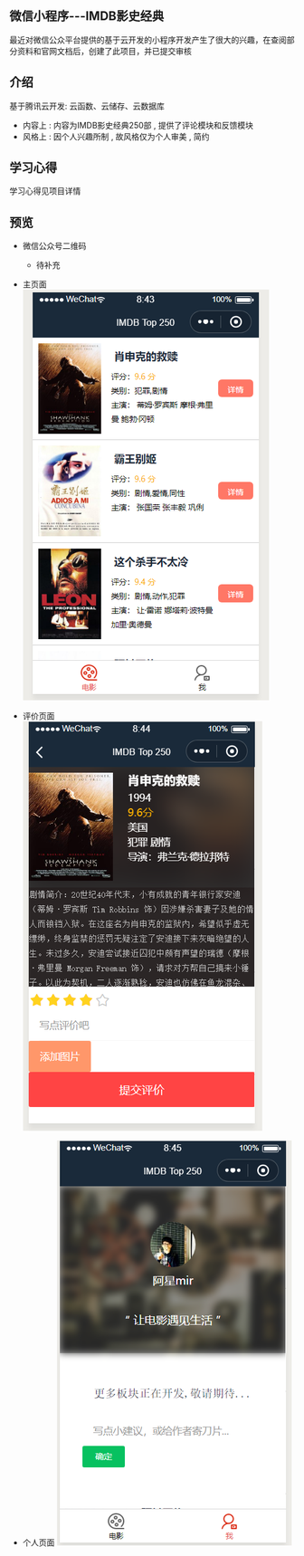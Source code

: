 ## 微信小程序---IMDB影史经典

最近对微信公众平台提供的基于云开发的小程序开发产生了很大的兴趣，在查阅部分资料和官网文档后，创建了此项目，并已提交审核

## 介绍

基于腾讯云开发: 云函数、云储存、云数据库

- 内容上 :  内容为IMDB影史经典250部 , 提供了评论模块和反馈模块
- 风格上 : 因个人兴趣所制 , 故风格仅为个人审美 , 简约

## 学习心得

学习心得见项目详情

## 预览
- 微信公众号二维码
  - 待补充 	

- 主页面
   ![](moviedemo\img\预览01.png)
- 评价页面
   ![](moviedemo\img\预览02.png)
- 个人页面
   ![](moviedemo\img\预览03.png)



